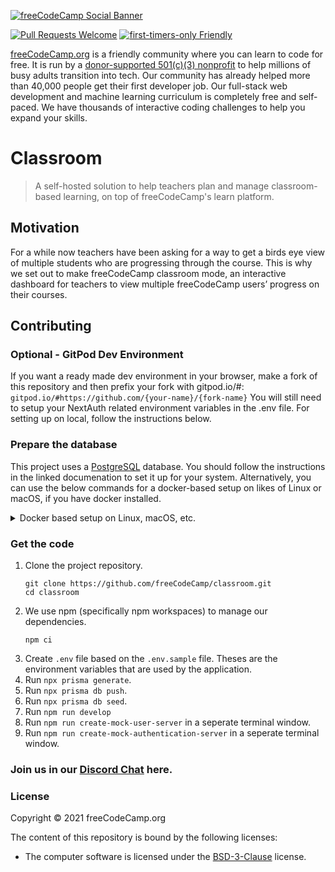 [![freeCodeCamp Social Banner](https://s3.amazonaws.com/freecodecamp/wide-social-banner.png)](https://www.freecodecamp.org/)

[![Pull Requests Welcome](https://img.shields.io/badge/PRs-welcome-brightgreen.svg?style=flat)](http://makeapullrequest.com)
[![first-timers-only Friendly](https://img.shields.io/badge/first--timers--only-friendly-blue.svg)](http://www.firsttimersonly.com/)

[freeCodeCamp.org](https://www.freecodecamp.org) is a friendly community where you can learn to code for free. It is run by a [donor-supported 501(c)(3) nonprofit](https://www.freecodecamp.org/donate) to help millions of busy adults transition into tech. Our community has already helped more than 40,000 people get their first developer job. Our full-stack web development and machine learning curriculum is completely free and self-paced. We have thousands of interactive coding challenges to help you expand your skills.

# Classroom

> A self-hosted solution to help teachers plan and manage classroom-based learning, on top of freeCodeCamp's learn platform.

## Motivation

For a while now teachers have been asking for a way to get a birds eye view of multiple students who are progressing through the course. This is why we set out to make freeCodeCamp classroom mode, an interactive dashboard for teachers to view multiple freeCodeCamp users’ progress on their courses.

## Contributing

### Optional - GitPod Dev Environment

If you want a ready made dev environment in your browser, make a fork of this repository and then prefix your fork with gitpod.io/#:
`gitpod.io/#https://github.com/{your-name}/{fork-name}`
You will still need to setup your NextAuth related environment variables in the .env file.
For setting up on local, follow the instructions below.

### Prepare the database

This project uses a [PostgreSQL](https://www.postgresql.org/) database. You should follow the instructions in the linked documenation to set it up for your system. Alternatively, you can use the below commands for a docker-based setup on likes of Linux or macOS, if you have docker installed.

<details>

<summary>Docker based setup on Linux, macOS, etc.</summary>

```console
# create a directory for the data
mkdir -p $HOME/docker/volumes/postgres

# start a container (this will use the "latest" tag. Use the version as needed)
docker run -it --name pgsql-classroom -e POSTGRES_PASSWORD=password -d --restart unless-stopped -p 5432:5432 -v $HOME/docker/volumes/postgres:/var/lib/postgresql/data postgres:latest
```

</details>

### Get the code

1. Clone the project repository.
   ```console
   git clone https://github.com/freeCodeCamp/classroom.git
   cd classroom
   ```
2. We use npm (specifically npm workspaces) to manage our dependencies.
   ```console
   npm ci
   ```
3. Create `.env` file based on the `.env.sample` file. Theses are the environment variables that are used by the application.
4. Run `npx prisma generate`.
5. Run `npx prisma db push`.
6. Run `npx prisma db seed`.
7. Run `npm run develop`
8. Run `npm run create-mock-user-server` in a seperate terminal window.
9. Run `npm run create-mock-authentication-server` in a seperate terminal window.

### Join us in our [Discord Chat](https://discord.gg/qcynkd4Edx) here.

### License

Copyright © 2021 freeCodeCamp.org

The content of this repository is bound by the following licenses:

- The computer software is licensed under the [BSD-3-Clause](LICENSE.md) license.
